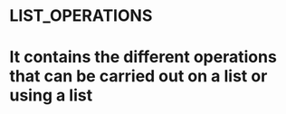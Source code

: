 # LIST_OPERATIONS
# It contains the different operations that can be carried out on a list or using a list 
